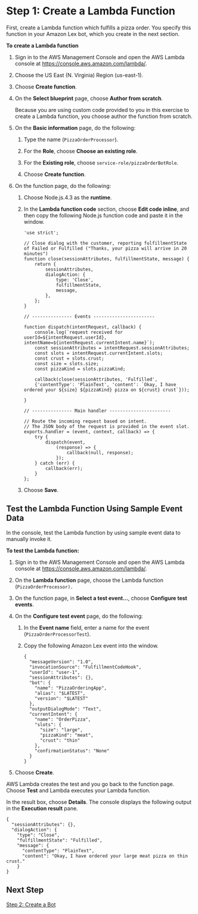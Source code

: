 # Step 1: Create a Lambda Function<a name="gs2-prepare"></a>

First, create a Lambda function which fulfills a pizza order\. You specify this function in your Amazon Lex bot, which you create in the next section\.

**To create a Lambda function**

1. Sign in to the AWS Management Console and open the AWS Lambda console at [https://console\.aws\.amazon\.com/lambda/](https://console.aws.amazon.com/lambda/)\.

1. Choose the US East \(N\. Virginia\) Region \(us\-east\-1\)\.

1. Choose **Create function**\.

1. On the **Select blueprint** page, choose **Author from scratch**\. 

   Because you are using custom code provided to you in this exercise to create a Lambda function, you choose author the function from scratch\.

1. On the **Basic information** page, do the following:

   1. Type the name \(`PizzaOrderProcessor`\)\.

   1. For the **Role**, choose **Choose an existing role**\.

   1. For the **Existing role**, choose `service-role/pizzaOrderBotRole`\.

   1. Choose **Create function**\.

1. On the function page, do the following: 

   1. Choose Node\.js\.4\.3 as the **runtime**\. 

   1. In the **Lambda function code** section, choose **Edit code inline**, and then copy the following Node\.js function code and paste it in the window\. 

      ```
      'use strict';
           
      // Close dialog with the customer, reporting fulfillmentState of Failed or Fulfilled ("Thanks, your pizza will arrive in 20 minutes")
      function close(sessionAttributes, fulfillmentState, message) {
          return {
              sessionAttributes,
              dialogAction: {
                  type: 'Close',
                  fulfillmentState,
                  message,
              },
          };
      }
       
      // --------------- Events -----------------------
       
      function dispatch(intentRequest, callback) {
          console.log(`request received for userId=${intentRequest.userId}, intentName=${intentRequest.currentIntent.name}`);
          const sessionAttributes = intentRequest.sessionAttributes;
          const slots = intentRequest.currentIntent.slots;
          const crust = slots.crust;
          const size = slots.size;
          const pizzaKind = slots.pizzaKind;
          
          callback(close(sessionAttributes, 'Fulfilled',
          {'contentType': 'PlainText', 'content': `Okay, I have ordered your ${size} ${pizzaKind} pizza on ${crust} crust`}));
          
      }
       
      // --------------- Main handler -----------------------
       
      // Route the incoming request based on intent.
      // The JSON body of the request is provided in the event slot.
      exports.handler = (event, context, callback) => {
          try {
              dispatch(event,
                  (response) => {
                      callback(null, response);
                  });
          } catch (err) {
              callback(err);
          }
      };
      ```

   1. Choose **Save**\.

## Test the Lambda Function Using Sample Event Data<a name="gs2-lambdafunction-test"></a>

In the console, test the Lambda function by using sample event data to manually invoke it\. 

**To test the Lambda function:**

1. Sign in to the AWS Management Console and open the AWS Lambda console at [https://console\.aws\.amazon\.com/lambda/](https://console.aws.amazon.com/lambda/)\.

1. On the **Lambda function** page, choose the Lambda function \(`PizzaOrderProcessor).`

1. On the function page, in **Select a test event\.\.\.**, choose **Configure test events**\.

1. On the **Configure test event** page, do the following: 

   1. In the **Event name** field, enter a name for the event \(`PizzaOrderProcessorTest`\)\.

   1. Copy the following Amazon Lex event into the window\. 

      ```
      {
        "messageVersion": "1.0",
        "invocationSource": "FulfillmentCodeHook",
        "userId": "user-1",
        "sessionAttributes": {},
        "bot": {
          "name": "PizzaOrderingApp",
          "alias": "$LATEST",
          "version": "$LATEST"
        },
        "outputDialogMode": "Text",
        "currentIntent": {
          "name": "OrderPizza",
          "slots": {
            "size": "large",
            "pizzaKind": "meat",
            "crust": "thin"
          },
          "confirmationStatus": "None"
        }
      }
      ```

1. Choose **Create**\.

AWS Lambda creates the test and you go back to the function page\. Choose **Test** and Lambda executes your Lambda function\.

In the result box, choose **Details**\. The console displays the following output in the **Execution result** pane\. 

```
{
  "sessionAttributes": {},
  "dialogAction": {
    "type": "Close",
    "fulfillmentState": "Fulfilled",
    "message": {
      "contentType": "PlainText",
      "content": "Okay, I have ordered your large meat pizza on thin crust."
    }
}
```

## Next Step<a name="gs2-next-step-create-bot"></a>

[Step 2: Create a Bot](gs2-create-bot.md)